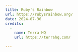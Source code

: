 ```yaml
---
title: Ruby's Rainbow
url: https://rubysrainbow.org/
date: 2024-07-30
credits:
  -
    name: Terra HQ
    url: https://terrahq.com/

---
```

